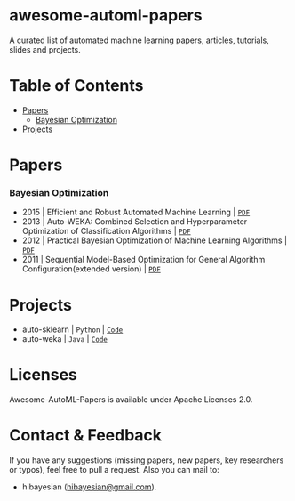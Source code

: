 # awesome-automl-papers 

A curated list of automated machine learning papers, articles, tutorials, slides and projects.

# Table of Contents

+ [Papers](#papers)
  - [Bayesian Optimization](#bayesian-optimization)
+ [Projects](#projects)

# Papers
### Bayesian Optimization
+ 2015 | Efficient and Robust Automated Machine Learning | [`PDF`](https://papers.nips.cc/paper/5872-efficient-and-robust-automated-machine-learning.pdf)
+ 2013 | Auto-WEKA: Combined Selection and Hyperparameter Optimization of Classification Algorithms | [`PDF`](http://www.cs.ubc.ca/labs/beta/Projects/autoweka/papers/autoweka.pdf)
+ 2012 | Practical Bayesian Optimization of Machine Learning Algorithms | [`PDF`](https://papers.nips.cc/paper/4522-practical-bayesian-optimization-of-machine-learning-algorithms.pdf)
+ 2011 | Sequential Model-Based Optimization for General Algorithm Configuration(extended version) | [`PDF`](https://www.cs.ubc.ca/~hutter/papers/10-TR-SMAC.pdf)

# Projects
+ auto-sklearn | `Python` | [`Code`](https://github.com/automl/auto-sklearn)
+ auto-weka | `Java` | [`Code`](https://github.com/automl/autoweka)


# Licenses
Awesome-AutoML-Papers is available under Apache Licenses 2.0.

# Contact & Feedback
If you have any suggestions (missing papers, new papers, key researchers or typos), feel free to pull a request. Also you can mail to:
+ hibayesian (hibayesian@gmail.com).
